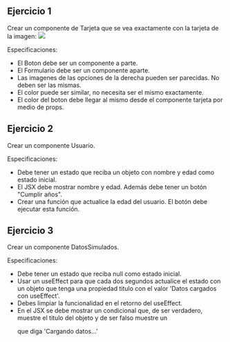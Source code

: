 ## Ejercicio 1

Crear un componente de Tarjeta que se vea exactamente con la tarjeta de la imagen:
<img src="[https://ibb.co/Vc7DHcty](https://ibb.co/Vc7DHcty)">

Especificaciones:
- El Boton debe ser un componente a parte.
- El Formulario debe ser un componente aparte.
- Las imagenes de las opciones de la derecha pueden ser parecidas. No deben ser las mismas.
- El color puede ser similar, no necesita ser el mismo exactamente.
- El color del boton debe llegar al mismo desde el componente tarjeta por medio de props.


## Ejercicio 2
Crear un componente Usuario.

Especificaciones:
- Debe tener un estado que reciba un objeto con nombre y edad como estado inicial.
- El JSX debe mostrar nombre y edad. Además debe tener un botón "Cumplir años".
- Crear una función que actualice la edad del usuario. El botón debe ejecutar esta función.

## Ejercicio 3
Crear un componente DatosSimulados.

Especificaciones:
- Debe tener un estado que reciba null como estado inicial.
- Usar un useEffect para que cada dos segundos actualice el estado con un objeto
que tenga una propiedad titulo con el valor 'Datos cargados con useEffect'.
- Debes limpiar la funcionalidad en el retorno del useEffect.
- En el JSX se debe mostrar un condicional que, de ser verdadero, muestre el titulo del
objeto y de ser falso muestre un <p> que diga 'Cargando datos...'
